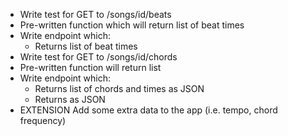 [//]: <> (name: Beat and Chord Retrieval Endpoints )
[//]: <> (author: Joe Turner)
[//]: <> (type: code along)
[//]: <> (time: 3 hours)


*	Write test for GET to /songs/id/beats
*	Pre-written function which will return list of beat times
*	Write endpoint which:
	*	Returns list of beat times
*	Write test for GET to /songs/id/chords
*	Pre-written function will return list
*	Write endpoint which:
	*	Returns list of chords and times as JSON
	*	Returns as JSON
*	EXTENSION Add some extra data to the app (i.e. tempo, chord frequency)